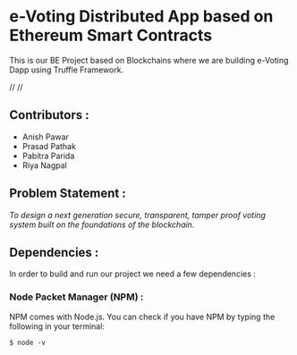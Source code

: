 # e-Voting Distributed App based on Ethereum Smart Contracts #

This is our BE Project based on Blockchains where we are building e-Voting Dapp using Truffle Framework.


//
//


## Contributors : ##

*	Anish Pawar
* 	Prasad Pathak
*	Pabitra Parida
* 	Riya Nagpal





## Problem Statement : ##

*To design a next generation secure, transparent, tamper proof voting system built on the
foundations of the blockchain.*





## Dependencies : ##

In order to build and run our project we need a few dependencies :

### Node Packet Manager (NPM) : ###

NPM comes with Node.js. You can check if you have NPM by typing the following in your terminal:

```
$ node -v
```